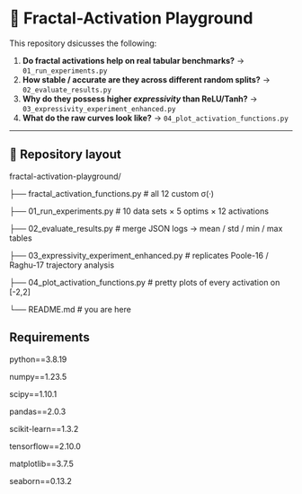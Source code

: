 # 🧩 Fractal-Activation Playground

This repository dsicusses the following:

1. **Do fractal activations help on real tabular benchmarks?** → `01_run_experiments.py`  
2. **How stable / accurate are they across different random splits?** → `02_evaluate_results.py`  
3. **Why do they possess higher *expressivity* than ReLU/Tanh?** → `03_expressivity_experiment_enhanced.py`  
4. **What do the raw curves look like?** → `04_plot_activation_functions.py`  

---

## 💾 Repository layout

fractal-activation-playground/

├── fractal_activation_functions.py # all 12 custom σ(·)

├── 01_run_experiments.py # 10 data sets × 5 optims × 12 activations

├── 02_evaluate_results.py # merge JSON logs → mean / std / min / max tables

├── 03_expressivity_experiment_enhanced.py # replicates Poole-16 / Raghu-17 trajectory analysis

├── 04_plot_activation_functions.py # pretty plots of every activation on [-2,2]

└── README.md # you are here

## Requirements

python==3.8.19          

numpy==1.23.5           

scipy==1.10.1           

pandas==2.0.3           

scikit-learn==1.3.2     

tensorflow==2.10.0      

matplotlib==3.7.5       

seaborn==0.13.2        

